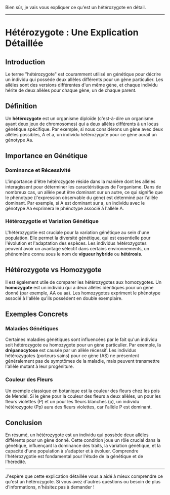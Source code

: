 Bien sûr, je vais vous expliquer ce qu'est un hétérozygote en détail.

---

# Hétérozygote : Une Explication Détaillée

## Introduction

Le terme "hétérozygote" est couramment utilisé en génétique pour décrire un individu qui possède deux allèles différents pour un gène particulier. Les allèles sont des versions différentes d'un même gène, et chaque individu hérite de deux allèles pour chaque gène, un de chaque parent.

## Définition

Un **hétérozygote** est un organisme diploïde (c'est-à-dire un organisme ayant deux jeux de chromosomes) qui a deux allèles différents à un locus génétique spécifique. Par exemple, si nous considérons un gène avec deux allèles possibles, A et a, un individu hétérozygote pour ce gène aurait un génotype Aa.

## Importance en Génétique

### Dominance et Récessivité

L'importance d'être hétérozygote réside dans la manière dont les allèles interagissent pour déterminer les caractéristiques de l'organisme. Dans de nombreux cas, un allèle peut être dominant sur un autre, ce qui signifie que le phénotype (l'expression observable du gène) est déterminé par l'allèle dominant. Par exemple, si A est dominant sur a, un individu avec le génotype Aa exprimera le phénotype associé à l'allèle A.

### Hétérozygotie et Variation Génétique

L'hétérozygotie est cruciale pour la variation génétique au sein d'une population. Elle permet la diversité génétique, qui est essentielle pour l'évolution et l'adaptation des espèces. Les individus hétérozygotes peuvent avoir un avantage sélectif dans certains environnements, un phénomène connu sous le nom de **vigueur hybride** ou **hétérosis**.

## Hétérozygote vs Homozygote

Il est également utile de comparer les hétérozygotes aux homozygotes. Un **homozygote** est un individu qui a deux allèles identiques pour un gène donné (par exemple, AA ou aa). Les homozygotes expriment le phénotype associé à l'allèle qu'ils possèdent en double exemplaire.

## Exemples Concrets

### Maladies Génétiques

Certaines maladies génétiques sont influencées par le fait qu'un individu soit hétérozygote ou homozygote pour un gène particulier. Par exemple, la **drépanocytose** est causée par un allèle récessif. Les individus hétérozygotes (porteurs sains) pour ce gène (AS) ne présentent généralement pas de symptômes de la maladie, mais peuvent transmettre l'allèle mutant à leur progéniture.

### Couleur des Fleurs

Un exemple classique en botanique est la couleur des fleurs chez les pois de Mendel. Si le gène pour la couleur des fleurs a deux allèles, un pour les fleurs violettes (P) et un pour les fleurs blanches (p), un individu hétérozygote (Pp) aura des fleurs violettes, car l'allèle P est dominant.

## Conclusion

En résumé, un hétérozygote est un individu qui possède deux allèles différents pour un gène donné. Cette condition joue un rôle crucial dans la génétique, influençant la dominance des traits, la variation génétique, et la capacité d'une population à s'adapter et à évoluer. Comprendre l'hétérozygotie est fondamental pour l'étude de la génétique et de l'hérédité.

---

J'espère que cette explication détaillée vous a aidé à mieux comprendre ce qu'est un hétérozygote. Si vous avez d'autres questions ou besoin de plus d'informations, n'hésitez pas à demander !
